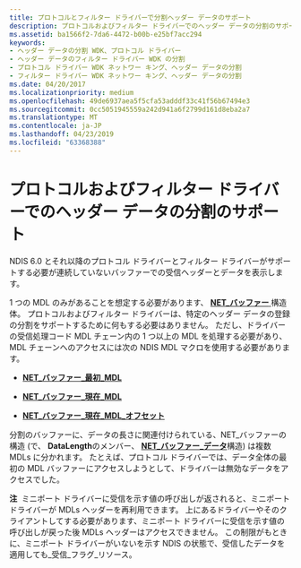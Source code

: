 ```yaml
---
title: プロトコルとフィルター ドライバーで分割ヘッダー データのサポート
description: プロトコルおよびフィルター ドライバーでのヘッダー データの分割のサポート
ms.assetid: ba1566f2-7da6-4472-b00b-e25bf7acc294
keywords:
- ヘッダー データの分割 WDK、プロトコル ドライバー
- ヘッダー データのフィルター ドライバー WDK の分割
- プロトコル ドライバー WDK ネットワー キング、ヘッダー データの分割
- フィルター ドライバー WDK ネットワー キング、ヘッダー データの分割
ms.date: 04/20/2017
ms.localizationpriority: medium
ms.openlocfilehash: 49de6937aea5f5cfa53adddf33c41f56b67494e3
ms.sourcegitcommit: 0cc5051945559a242d941a6f2799d161d8eba2a7
ms.translationtype: MT
ms.contentlocale: ja-JP
ms.lasthandoff: 04/23/2019
ms.locfileid: "63368388"
---
```

# <a name="supporting-header-data-split-in-protocol-drivers-and-filter-drivers"></a>プロトコルおよびフィルター ドライバーでのヘッダー データの分割のサポート





NDIS 6.0 とそれ以降のプロトコル ドライバーとフィルター ドライバーがサポートする必要が連続していないバッファーでの受信ヘッダーとデータを表示します。

1 つの MDL のみがあることを想定する必要があります、 [ **NET\_バッファー** ](https://msdn.microsoft.com/library/windows/hardware/ff568376)構造体。 プロトコルおよびフィルター ドライバーは、特定のヘッダー データの登録の分割をサポートするために何もする必要はありません。 ただし、ドライバーの受信処理コード MDL チェーン内の 1 つ以上の MDL を処理する必要があり、MDL チェーンへのアクセスには次の NDIS MDL マクロを使用する必要があります。

-   [**NET\_バッファー\_最初\_MDL**](https://msdn.microsoft.com/library/windows/hardware/ff568386)

-   [**NET\_バッファー\_現在\_MDL**](https://msdn.microsoft.com/library/windows/hardware/ff568379)

-   [**NET\_バッファー\_現在\_MDL\_オフセット**](https://msdn.microsoft.com/library/windows/hardware/ff568380)

分割のバッファーに、データの長さに関連付けられている、NET\_バッファーの構造 (で、 **DataLength**のメンバー、 [ **NET\_バッファー\_データ**](https://msdn.microsoft.com/library/windows/hardware/ff568381)構造) は複数 MDLs に分かれます。 たとえば、プロトコル ドライバーでは、データ全体の最初の MDL バッファーにアクセスしようとして、ドライバーは無効なデータをアクセスでした。

**注**  ミニポート ドライバーに受信を示す値の呼び出しが返されると、ミニポート ドライバーが MDLs ヘッダーを再利用できます。 上にあるドライバーやそのクライアントしてする必要があります、ミニポート ドライバーに受信を示す値の呼び出しが戻った後 MDLs ヘッダーはアクセスできません。 この制限がもときに、ミニポート ドライバーがいないを示す NDIS の状態で、受信したデータを適用しても\_受信\_フラグ\_リソース。

 

 

 





